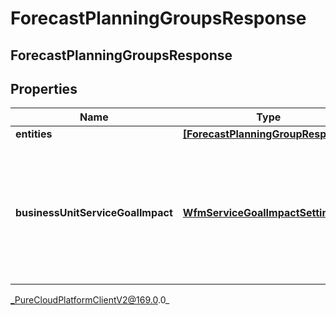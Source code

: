 # ForecastPlanningGroupsResponse

## ForecastPlanningGroupsResponse

## Properties

|Name | Type | Description | Notes|
|------------ | ------------- | ------------- | -------------|
| **entities** | [**[ForecastPlanningGroupResponse]**]([ForecastPlanningGroupResponse]) |  | [optional] |
| **businessUnitServiceGoalImpact** | [**WfmServiceGoalImpactSettings**](WfmServiceGoalImpactSettings) | A snapshot of a business unit’s service goal impact settings taken at forecast generation time. | [optional] |



_PureCloudPlatformClientV2@169.0.0_
